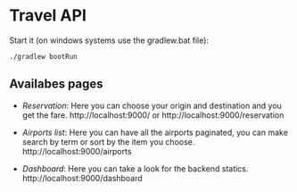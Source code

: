 Travel API
=================

Start it (on windows systems use the gradlew.bat file):

`./gradlew bootRun`


## Availabes pages ##

  - *Reservation*: Here you can choose your origin and destination and you get the fare.
  http://localhost:9000/ or http://localhost:9000/reservation

  - *Airports list*: Here you can have all the airports paginated, you can make search by term or sort by the item you choose.
  http://localhost:9000/airports

  - *Dashboard*: Here you can take a look for the backend statics.
  http://localhost:9000/dashboard

